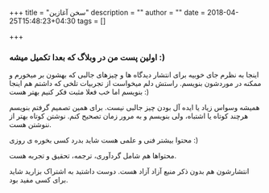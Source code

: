 +++
title = "سخن آغازین"
description = ""
author = ""
date = 2018-04-25T15:48:23+04:30
tags = []

+++
### اولین پست من در وبلاگ که بعدا تکمیل میشه :)


اینجا به نظرم جای خوبیه برای انتشار دیدگاه ها و چیزهای جالبی که بهشون بر میخورم و ممکنه در موردشون بنویسم.
راستش دلم میخواست از تجربیات تلخی که داشتم هم اینجا بنویسم اما خب فعلا مثبت فکر کنیم بهتر هست :)

همیشه وسواس زیاد یا ایده آل بودن چیز جالبی نیست. برای همین تصمیم گرفتم بنویسم هرچند کوتاه یا اشتباه، ولی بنویسم و به مرور زمان تصحیح کنم. نوشتن کوتاه بهتر از ننوشتن هست.

محتوا بیشتر فنی و علمی هست شاید بدرد کسی بخوره ی روزی :)

محتواها هم شامل گردآوری، ترجمه، تحقیق و تجربه هست.

انتشارشون هم بدون ذکر منبع آزاد آزاد هست. دوست داشتید به اشتراک بزارید شاید برای کسی مفید بود.